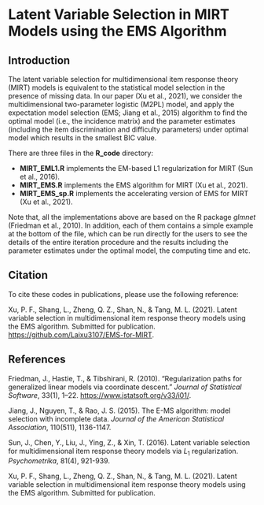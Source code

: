 # Latent Variable Selection in MIRT Models using the EMS Algorithm

## Introduction

The latent variable selection for multidimensional item response theory (MIRT) models
is equivalent to the statistical model selection in the presence of missing data.
In our paper (Xu et al., 2021), we consider the multidimensional two-parameter logistic (M2PL) model,
and apply the expectation model selection (EMS; Jiang et al., 2015) algorithm to find the optimal model (i.e., the incidence matrix)
and the parameter estimates (including the item discrimination and difficulty parameters) under optimal model which results in the smallest BIC value.

There are three files in the **R_code** directory:

- **MIRT_EML1.R** implements the EM-based L1 regularization for MIRT (Sun et al., 2016).
- **MIRT_EMS.R** implements the EMS algorithm for MIRT (Xu et al., 2021).
- **MIRT_EMS_sp.R** implements the accelerating version of EMS for MIRT (Xu et al., 2021).

Note that, all the implementations above are based on the R package *glmnet* (Friedman et al., 2010). In addition, each of them contains a simple example at the bottom of the file, which can be run directly for the users to see the details of the entire iteration procedure and the results including the parameter estimates under the optimal model, the computing time and etc.



## Citation
To cite these codes in publications, please use the following reference:

Xu, P. F., Shang, L., Zheng, Q. Z., Shan, N., & Tang, M. L. (2021). Latent variable selection in multidimensional item response theory models using the EMS algorithm. Submitted for publication. https://github.com/Laixu3107/EMS-for-MIRT.

## References

Friedman, J., Hastie, T., & Tibshirani, R. (2010). “Regularization paths for generalized linear models via coordinate descent.” *Journal of Statistical Software*, 33(1), 1–22. https://www.jstatsoft.org/v33/i01/.

Jiang, J., Nguyen, T., & Rao, J. S. (2015). The E-MS algorithm: model selection with incomplete data. *Journal of the American Statistical Association*, 110(511), 1136-1147.

Sun, J., Chen, Y., Liu, J., Ying, Z., \& Xin, T. (2016). Latent variable selection for multidimensional item response theory models via $L_{1}$ regularization. *Psychometrika*, 81(4), 921-939.

Xu, P. F., Shang, L., Zheng, Q. Z., Shan, N., & Tang, M. L. (2021). Latent variable selection in multidimensional item response theory models using the EMS algorithm. Submitted for publication. 


